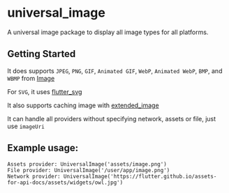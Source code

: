 # universal_image

A universal image package to display all image types for all platforms.

## Getting Started

It does supports `JPEG`, `PNG`, `GIF`, `Animated GIF`, `WebP`, `Animated WebP`, `BMP`, and `WBMP` from [Image](https://api.flutter.dev/flutter/widgets/Image-class.html)

For `SVG`, it uses [flutter_svg](https://pub.dev/packages/flutter_svg)

It also supports caching image with [extended_image](https://pub.dev/packages/extended_image)

It can handle all providers without specifying network, assets or file, just use `imageUri`

## Example usage:

```
Assets provider: UniversalImage('assets/image.png')
File provider: UniversalImage('/user/app/image.png')
Network provider: UniversalImage('https://flutter.github.io/assets-for-api-docs/assets/widgets/owl.jpg')
```